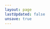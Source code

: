 ```yaml
---
layout: page
lastUpdated: false
unsave: true
---
```


<script setup>
import MyArchive from '../.vitepress/components/my/archive.vue'
</script>

<MyArchive />

